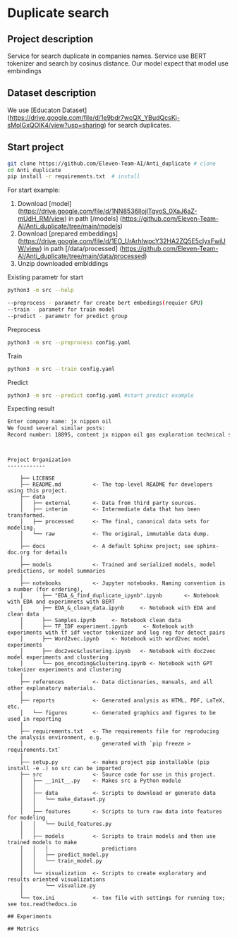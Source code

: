 Duplicate search
==============================
## Project description
Service for search duplicate in companies names. Service use BERT tokenizer and search by cosinus distance.
Our model expect that model use embindings 
## Dataset description
We use [Educaton Dataset] (https://drive.google.com/file/d/1e9bdr7wcQX_YBudQcsKj-sMoIGxQOlK4/view?usp=sharing) for search duplicates.

## Start project
```bash
git clone https://github.com/Eleven-Team-AI/Anti_duplicate # clone
cd Anti_duplicate
pip install -r requirements.txt  # install
```
For start example:
1. Download [model] (https://drive.google.com/file/d/1NN8536lIojlTqyoS_0XaJ6aZ-mUdH_RM/view) in path [/models] (https://github.com/Eleven-Team-AI/Anti_duplicate/tree/main/models)
2. Download [prepared embeddings] (https://drive.google.com/file/d/1EO_UrArhIwpcY32HA2ZQ5E5clyxFwiUW/view) in path [/data/processed] (https://github.com/Eleven-Team-AI/Anti_duplicate/tree/main/data/processed) 
3. Unzip downloaded embiddings

Existing parametr for start
```bash
python3 -m src --help
```
```bash
--preprocess - parametr for create bert embedings(requier GPU)
--train - parametr for train model
--predict - parametr for predict group
```
Preprocess
```bash
python3 -m src --preprocess config.yaml
```
Train
```bash
python3 -m src --train config.yaml
```
Predict
```bash
python3 -m src --predict config.yaml #start predict example
```
Expecting result
```bash
Enter company name: jx nippon oil
We found several similar posts:
Record number: 18895, content jx nippon oil gas exploration technical service
```
```


Project Organization
------------

    ├── LICENSE
    ├── README.md          <- The top-level README for developers using this project.
    ├── data
    │   ├── external       <- Data from third party sources.
    │   ├── interim        <- Intermediate data that has been transformed.
    │   ├── processed      <- The final, canonical data sets for modeling.
    │   └── raw            <- The original, immutable data dump.
    │
    ├── docs               <- A default Sphinx project; see sphinx-doc.org for details
    │
    ├── models             <- Trained and serialized models, model predictions, or model summaries
    │
    ├── notebooks          <- Jupyter notebooks. Naming convention is a number (for ordering),
    │      ├── "EDA_&_find_duplicate_ipynb".ipynb       <- Notebook with EDA and experimnets with BERT
    │      ├── EDA_&_clean_data.ipynb     <- Notebook with EDA and clean data
    │      ├── Samples.ipynb     <- Notebook clean data
    │      ├── TF_IDF experiment.ipynb     <- Notebook with experiments with tf idf vector tokenizer and log reg for detect pairs
    │      ├── Word2vec.ipynb    <- Notebook with word2vec model experiments
    │      ├── doc2vec&clustering.ipynb   <- Notebook with doc2vec model experiments and clustering
    │      └── pos_encoding&clustering.ipynb <- Notebook with GPT tokenizer experiments and clustering 
    │   
    ├── references         <- Data dictionaries, manuals, and all other explanatory materials.
    │   
    ├── reports            <- Generated analysis as HTML, PDF, LaTeX, etc.
    │   └── figures        <- Generated graphics and figures to be used in reporting
    │
    ├── requirements.txt   <- The requirements file for reproducing the analysis environment, e.g.
    │                         generated with `pip freeze > requirements.txt`
    │
    ├── setup.py           <- makes project pip installable (pip install -e .) so src can be imported
    ├── src                <- Source code for use in this project.
    │   ├── __init__.py    <- Makes src a Python module
    │   │
    │   ├── data           <- Scripts to download or generate data
    │   │   └── make_dataset.py
    │   │
    │   ├── features       <- Scripts to turn raw data into features for modeling
    │   │   └── build_features.py
    │   │
    │   ├── models         <- Scripts to train models and then use trained models to make
    │   │   │                 predictions
    │   │   ├── predict_model.py
    │   │   └── train_model.py
    │   │
    │   └── visualization  <- Scripts to create exploratory and results oriented visualizations
    │       └── visualize.py
    │
    └── tox.ini            <- tox file with settings for running tox; see tox.readthedocs.io

## Experiments

## Metrics

